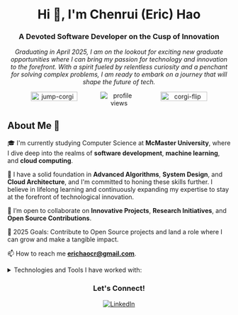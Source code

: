 <div>
  <h1 align="center">Hi 👋, I'm Chenrui (Eric) Hao</h1>
  <h3 align="center">A Devoted Software Developer on the Cusp of Innovation</h3>
</div>

<p align="center">
  <em>
    Graduating in April 2025, I am on the lookout for exciting new graduate opportunities where I can bring my passion for technology and innovation to the forefront. With a spirit fueled by relentless curiosity and a penchant for solving complex problems, I am ready to embark on a journey that will shape the future of tech.
  </em>
</p>

<div align="center" style="display: flex; justify-content: space-between; clear: both;">
  <img src="https://github.com/Ericc-Hao/Ericc-Hao/assets/80863968/438320d4-4eb8-4c3c-8927-4238dd621676" alt="jump-corgi" style="width: 50%;">
  <img src="https://komarev.com/ghpvc/?username=Ericc-Hao&label=Profile%20views&color=9370db&style=flat" alt="profile views">
  <img src="https://github.com/Ericc-Hao/Ericc-Hao/assets/80863968/457618a3-c63f-4619-afab-0a4129f045ec" alt="corgi-flip" style="width: 50%;">
</div>


## About Me 🚀

🎓 I'm currently studying Computer Science at **McMaster University**, where I dive deep into the realms of <strong>software development</strong>, <strong>machine learning</strong>, and <strong>cloud computing</strong>.

🧠 I have a solid foundation in **Advanced Algorithms**, **System Design**, and **Cloud Architecture**, and I'm committed to honing these skills further. I believe in lifelong learning and continuously expanding my expertise to stay at the forefront of technological innovation.

🤝 I’m open to collaborate on **Innovative Projects**, **Research Initiatives**, and **Open Source Contributions**.

🥅 2025 Goals: Contribute to Open Source projects and land a role where I can grow and make a tangible impact.

📫 How to reach me **erichaocr@gmail.com**.

<details>
  <summary>Technologies and Tools I have worked with:</summary>
  <p align="center">
    <div> <strong> Backend Technologies </strong> </div>
    <img src="https://img.shields.io/badge/Ruby_on_Rails-CC0000?style=for-the-badge&logo=ruby-on-rails&logoColor=white" alt="Ruby on Rails">
    <img src="https://img.shields.io/badge/Python-3776AB?style=for-the-badge&logo=python&logoColor=white" alt="Python">
    <img src="https://img.shields.io/badge/Java-007396?style=for-the-badge&logo=java&logoColor=white" alt="Java">
    <div> <strong> Frontend Technologies </strong> </div>
    <img src="https://img.shields.io/badge/JavaScript-F7DF1E?style=for-the-badge&logo=javascript&logoColor=black" alt="JavaScript">
    <img src="https://img.shields.io/badge/React-61DAFB?style=for-the-badge&logo=react&logoColor=black" alt="React">
    <img src="https://img.shields.io/badge/Angular-DD0031?style=for-the-badge&logo=angular&logoColor=white" alt="Angular">
    <img src="https://img.shields.io/badge/Vue.js-4FC08D?style=for-the-badge&logo=vue.js&logoColor=white" alt="Vue.js">
    <div> <strong> Cloud Platforms  </strong> </div>
    <img src="https://img.shields.io/badge/AWS-232F3E?style=for-the-badge&logo=amazon-aws&logoColor=white" alt="AWS">
    <img src="https://img.shields.io/badge/IBM_Cloud-052FAD?style=for-the-badge&logo=ibm&logoColor=white" alt="IBM Cloud">
    <div> <strong> Containers and Orchestration  </strong> </div>
    <img src="https://img.shields.io/badge/Kubernetes-326CE5?style=for-the-badge&logo=kubernetes&logoColor=white" alt="Kubernetes">
    <img src="https://img.shields.io/badge/Docker-2496ED?style=for-the-badge&logo=docker&logoColor=white" alt="Docker">
  </p>
</details>

<h3 align="center">Let's Connect!</h3>
<p align="center">
  <a href="[https://www.linkedin.com/in/chenruihao/]"><img src="https://img.shields.io/badge/LinkedIn-0077B5?style=for-the-badge&logo=linkedin&logoColor=white" alt="LinkedIn"></a>
</p>
